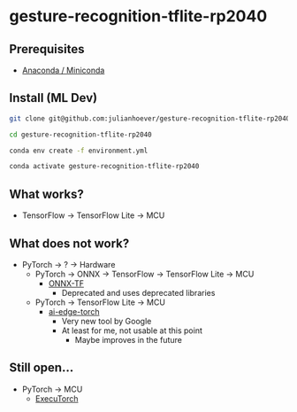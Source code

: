# gesture-recognition-tflite-rp2040

## Prerequisites
- [Anaconda / Miniconda](https://docs.anaconda.com/miniconda/#quick-command-line-install)

## Install (ML Dev)
```bash
git clone git@github.com:julianhoever/gesture-recognition-tflite-rp2040.git

cd gesture-recognition-tflite-rp2040

conda env create -f environment.yml

conda activate gesture-recognition-tflite-rp2040
```

## What works?
- TensorFlow -> TensorFlow Lite -> MCU

## What does not work?
- PyTorch -> ? -> Hardware
    - PyTorch -> ONNX -> TensorFlow -> TensorFlow Lite -> MCU
        - [ONNX-TF](https://github.com/onnx/onnx-tensorflow)
            - Deprecated and uses deprecated libraries
    - PyTorch -> TensorFlow Lite -> MCU
        - [ai-edge-torch](https://github.com/google-ai-edge/ai-edge-torch)
            - Very new tool by Google
            - At least for me, not usable at this point
                - Maybe improves in the future


## Still open...
- PyTorch -> MCU
    - [ExecuTorch](https://pytorch.org/executorch-overview)
